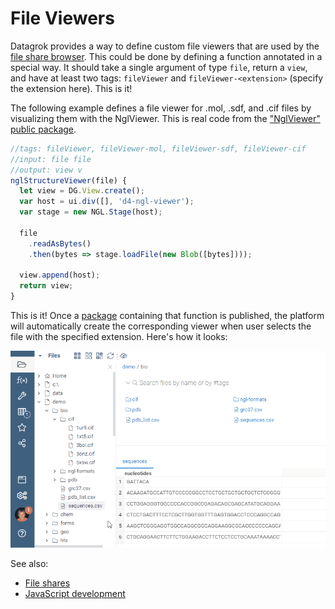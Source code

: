 <!-- TITLE: Develop Custom File Viewers -->

# File Viewers

Datagrok provides a way to define custom file viewers that are used by the 
[file share browser](../../access/file-shares.md).
This could be done by defining a function annotated in a special way. It should take a single 
argument of type `file`, return a `view`, and have at least two tags: `fileViewer`
and `fileViewer-<extension>` (specify the extension here). This is it!

The following example defines a file viewer for .mol, .sdf, and .cif files by visualizing them
with the NglViewer. This is real code from the ["NglViewer" public package](https://github.com/datagrok-ai/public/blob/master/packages/NglViewer/package.js).

```js
//tags: fileViewer, fileViewer-mol, fileViewer-sdf, fileViewer-cif
//input: file file
//output: view v
nglStructureViewer(file) {
  let view = DG.View.create();
  var host = ui.div([], 'd4-ngl-viewer');
  var stage = new NGL.Stage(host);

  file
    .readAsBytes()
    .then(bytes => stage.loadFile(new Blob([bytes])));

  view.append(host);
  return view;
}

```

This is it! Once a [package](../develop.md#packages) containing that function is published, 
the platform will automatically create the corresponding viewer when user selects the file with the
specified extension. Here's how it looks:

![](../../access/file-shares-file-viewers.gif)

See also:
* [File shares](../../access/file-shares.md)
* [JavaScript development](../develop.md)